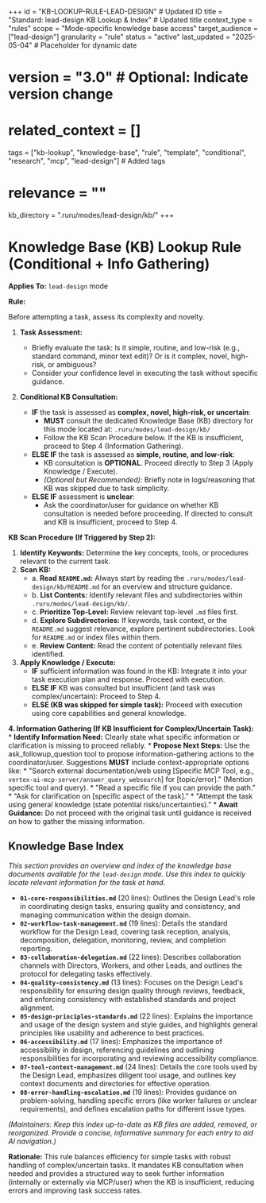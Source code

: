 +++
id = "KB-LOOKUP-RULE-LEAD-DESIGN" # Updated ID
title = "Standard: lead-design KB Lookup & Index" # Updated title
context_type = "rules"
scope = "Mode-specific knowledge base access"
target_audience = ["lead-design"]
granularity = "rule"
status = "active"
last_updated = "2025-05-04" # Placeholder for dynamic date
# version = "3.0" # Optional: Indicate version change
# related_context = []
tags = ["kb-lookup", "knowledge-base", "rule", "template", "conditional", "research", "mcp", "lead-design"] # Added tags
# relevance = ""
kb_directory = ".ruru/modes/lead-design/kb/"
+++

# Knowledge Base (KB) Lookup Rule (Conditional + Info Gathering)

**Applies To:** `lead-design` mode

**Rule:**

Before attempting a task, assess its complexity and novelty.

1.  **Task Assessment:**
    *   Briefly evaluate the task: Is it simple, routine, and low-risk (e.g., standard command, minor text edit)? Or is it complex, novel, high-risk, or ambiguous?
    *   Consider your confidence level in executing the task without specific guidance.

2.  **Conditional KB Consultation:**
    *   **IF** the task is assessed as **complex, novel, high-risk, or uncertain**:
        *   **MUST** consult the dedicated Knowledge Base (KB) directory for this mode located at: `.ruru/modes/lead-design/kb/`
        *   Follow the KB Scan Procedure below. If the KB is insufficient, proceed to Step 4 (Information Gathering).
    *   **ELSE IF** the task is assessed as **simple, routine, and low-risk**:
        *   KB consultation is **OPTIONAL**. Proceed directly to Step 3 (Apply Knowledge / Execute).
        *   *(Optional but Recommended):* Briefly note in logs/reasoning that KB was skipped due to task simplicity.
    *   **ELSE IF** assessment is **unclear**:
        *   Ask the coordinator/user for guidance on whether KB consultation is needed before proceeding. If directed to consult and KB is insufficient, proceed to Step 4.

**KB Scan Procedure (If Triggered by Step 2):**

1.  **Identify Keywords:** Determine the key concepts, tools, or procedures relevant to the current task.
2.  **Scan KB:**
    *   a. **Read `README.md`:** Always start by reading the `.ruru/modes/lead-design/kb/README.md` for an overview and structure guidance.
    *   b. **List Contents:** Identify relevant files and subdirectories within `.ruru/modes/lead-design/kb/`.
    *   c. **Prioritize Top-Level:** Review relevant top-level `.md` files first.
    *   d. **Explore Subdirectories:** If keywords, task context, or the `README.md` suggest relevance, explore pertinent subdirectories. Look for `README.md` or index files within them.
    *   e. **Review Content:** Read the content of potentially relevant files identified.
3.  **Apply Knowledge / Execute:**
    *   **IF** sufficient information was found in the KB: Integrate it into your task execution plan and response. Proceed with execution.
    *   **ELSE IF** KB was consulted but insufficient (and task was complex/uncertain): Proceed to Step 4.
    *   **ELSE (KB was skipped for simple task):** Proceed with execution using core capabilities and general knowledge.

**4. Information Gathering (If KB Insufficient for Complex/Uncertain Task):**
    *   **Identify Information Need:** Clearly state what specific information or clarification is missing to proceed reliably.
    *   **Propose Next Steps:** Use the ask_followup_question tool to propose information-gathering actions to the coordinator/user. Suggestions **MUST** include context-appropriate options like:
        *   "Search external documentation/web using [Specific MCP Tool, e.g., `vertex-ai-mcp-server/answer_query_websearch`] for [topic/error]." (Mention specific tool and query).
        *   "Read a specific file if you can provide the path."
        *   "Ask for clarification on [specific aspect of the task]."
        *   "Attempt the task using general knowledge (state potential risks/uncertainties)."
    *   **Await Guidance:** Do not proceed with the original task until guidance is received on how to gather the missing information.

## Knowledge Base Index

*This section provides an overview and index of the knowledge base documents available for the `lead-design` mode. Use this index to quickly locate relevant information for the task at hand.*

*   **`01-core-responsibilities.md`** (20 lines): Outlines the Design Lead's role in coordinating design tasks, ensuring quality and consistency, and managing communication within the design domain.
*   **`02-workflow-task-management.md`** (19 lines): Details the standard workflow for the Design Lead, covering task reception, analysis, decomposition, delegation, monitoring, review, and completion reporting.
*   **`03-collaboration-delegation.md`** (22 lines): Describes collaboration channels with Directors, Workers, and other Leads, and outlines the protocol for delegating tasks effectively.
*   **`04-quality-consistency.md`** (13 lines): Focuses on the Design Lead's responsibility for ensuring design quality through reviews, feedback, and enforcing consistency with established standards and project alignment.
*   **`05-design-principles-standards.md`** (22 lines): Explains the importance and usage of the design system and style guides, and highlights general principles like usability and adherence to best practices.
*   **`06-accessibility.md`** (17 lines): Emphasizes the importance of accessibility in design, referencing guidelines and outlining responsibilities for incorporating and reviewing accessibility compliance.
*   **`07-tool-context-management.md`** (24 lines): Details the core tools used by the Design Lead, emphasizes diligent tool usage, and outlines key context documents and directories for effective operation.
*   **`08-error-handling-escalation.md`** (19 lines): Provides guidance on problem-solving, handling specific errors (like worker failures or unclear requirements), and defines escalation paths for different issue types.

*(Maintainers: Keep this index up-to-date as KB files are added, removed, or reorganized. Provide a concise, informative summary for each entry to aid AI navigation.)*


**Rationale:** This rule balances efficiency for simple tasks with robust handling of complex/uncertain tasks. It mandates KB consultation when needed and provides a structured way to seek further information (internally or externally via MCP/user) when the KB is insufficient, reducing errors and improving task success rates.
